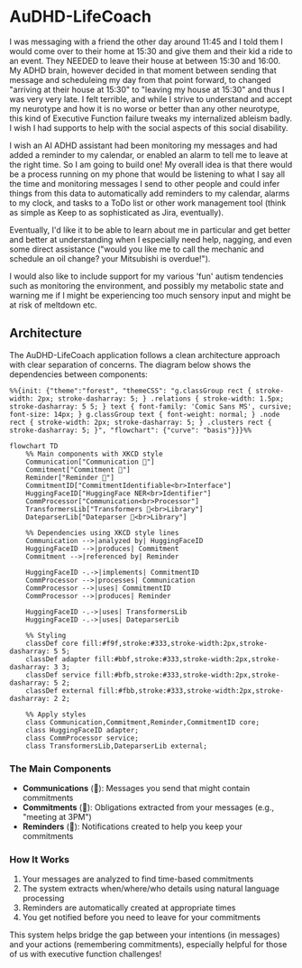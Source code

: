 # AuDHD-LifeCoach
I was messaging with a friend the other day around 11:45 and I told them I would come over to their home at 15:30 and give them and their kid a ride to an event. They NEEDED to leave their house at between 15:30 and 16:00. My ADHD brain, however decided in that moment between sending that message and scheduleing my day from that point forward, to changed "arriving at their house at 15:30" to "leaving my house at 15:30" and thus I was very very late. I felt terrible, and while I strive to understand and accept my neurotype and how it is no worse or better than any other neurotype, this kind of Executive Function failure tweaks my internalized ableism badly. I wish I had supports to help with the social aspects of this social disability.

I wish an AI ADHD assistant had been monitoring my messages and had added a reminder to my calendar, or enabled an alarm to tell me to leave at the right time. So I am going to build one! My overall idea is that there would be a process running on my phone that would be listening to what I say all the time and monitoring messages I send to other people and could infer things from this data to automatically add reminders to my calendar, alarms to my clock, and tasks to a ToDo list or other work management tool (think as simple as Keep to as sophisticated as Jira, eventually). 

Eventually, I'd like it to be able to learn about me in particular and get better and better at understanding when I especially need help, nagging, and even some direct assistance ("would you like me to call the mechanic and schedule an oil change? your Mitsubishi is overdue!"). 

I would also like to include support for my various 'fun' autism tendencies such as monitoring the environment, and possibly my metabolic state and warning me if I might be experiencing too much sensory input and might be at risk of meltdown etc.

## Architecture

The AuDHD-LifeCoach application follows a clean architecture approach with clear separation of concerns. The diagram below shows the dependencies between components:

```mermaid
%%{init: {"theme":"forest", "themeCSS": "g.classGroup rect { stroke-width: 2px; stroke-dasharray: 5; } .relations { stroke-width: 1.5px; stroke-dasharray: 5 5; } text { font-family: 'Comic Sans MS', cursive; font-size: 14px; } g.classGroup text { font-weight: normal; } .node rect { stroke-width: 2px; stroke-dasharray: 5; } .clusters rect { stroke-dasharray: 5; }", "flowchart": {"curve": "basis"}}}%%

flowchart TD
    %% Main components with XKCD style
    Communication["Communication 📱"]
    Commitment["Commitment 🤝"]
    Reminder["Reminder 🔔"]
    CommitmentID["CommitmentIdentifiable<br>Interface"]
    HuggingFaceID["HuggingFace NER<br>Identifier"]
    CommProcessor["Communication<br>Processor"]
    TransformersLib["Transformers 🤖<br>Library"]
    DateparserLib["Dateparser 📅<br>Library"]
    
    %% Dependencies using XKCD style lines
    Communication -->|analyzed by| HuggingFaceID
    HuggingFaceID -->|produces| Commitment
    Commitment -->|referenced by| Reminder
    
    HuggingFaceID -.->|implements| CommitmentID
    CommProcessor -->|processes| Communication
    CommProcessor -->|uses| CommitmentID
    CommProcessor -->|produces| Reminder
    
    HuggingFaceID -.->|uses| TransformersLib
    HuggingFaceID -.->|uses| DateparserLib
    
    %% Styling
    classDef core fill:#f9f,stroke:#333,stroke-width:2px,stroke-dasharray: 5 5;
    classDef adapter fill:#bbf,stroke:#333,stroke-width:2px,stroke-dasharray: 3 3;
    classDef service fill:#bfb,stroke:#333,stroke-width:2px,stroke-dasharray: 5 2;
    classDef external fill:#fbb,stroke:#333,stroke-width:2px,stroke-dasharray: 2 2;
    
    %% Apply styles
    class Communication,Commitment,Reminder,CommitmentID core;
    class HuggingFaceID adapter;
    class CommProcessor service;
    class TransformersLib,DateparserLib external;
```

### The Main Components

- **Communications** (📱): Messages you send that might contain commitments
- **Commitments** (🤝): Obligations extracted from your messages (e.g., "meeting at 3PM")
- **Reminders** (🔔): Notifications created to help you keep your commitments

### How It Works

1. Your messages are analyzed to find time-based commitments
2. The system extracts when/where/who details using natural language processing 
3. Reminders are automatically created at appropriate times
4. You get notified before you need to leave for your commitments

This system helps bridge the gap between your intentions (in messages) and your actions (remembering commitments), especially helpful for those of us with executive function challenges!
